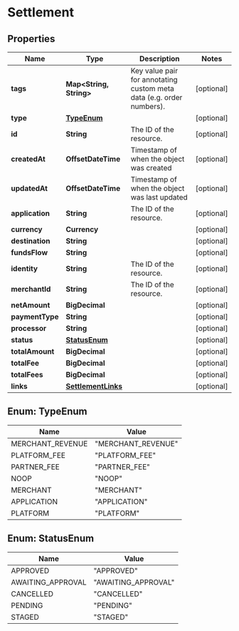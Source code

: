 

# Settlement


## Properties

| Name | Type | Description | Notes |
|------------ | ------------- | ------------- | -------------|
|**tags** | **Map&lt;String, String&gt;** | Key value pair for annotating custom meta data (e.g. order numbers). |  [optional] |
|**type** | [**TypeEnum**](#TypeEnum) |  |  [optional] |
|**id** | **String** | The ID of the resource. |  [optional] |
|**createdAt** | **OffsetDateTime** | Timestamp of when the object was created |  [optional] |
|**updatedAt** | **OffsetDateTime** | Timestamp of when the object was last updated |  [optional] |
|**application** | **String** | The ID of the resource. |  [optional] |
|**currency** | **Currency** |  |  [optional] |
|**destination** | **String** |  |  [optional] |
|**fundsFlow** | **String** |  |  [optional] |
|**identity** | **String** | The ID of the resource. |  [optional] |
|**merchantId** | **String** | The ID of the resource. |  [optional] |
|**netAmount** | **BigDecimal** |  |  [optional] |
|**paymentType** | **String** |  |  [optional] |
|**processor** | **String** |  |  [optional] |
|**status** | [**StatusEnum**](#StatusEnum) |  |  [optional] |
|**totalAmount** | **BigDecimal** |  |  [optional] |
|**totalFee** | **BigDecimal** |  |  [optional] |
|**totalFees** | **BigDecimal** |  |  [optional] |
|**links** | [**SettlementLinks**](SettlementLinks.md) |  |  [optional] |



## Enum: TypeEnum

| Name | Value |
|---- | -----|
| MERCHANT_REVENUE | &quot;MERCHANT_REVENUE&quot; |
| PLATFORM_FEE | &quot;PLATFORM_FEE&quot; |
| PARTNER_FEE | &quot;PARTNER_FEE&quot; |
| NOOP | &quot;NOOP&quot; |
| MERCHANT | &quot;MERCHANT&quot; |
| APPLICATION | &quot;APPLICATION&quot; |
| PLATFORM | &quot;PLATFORM&quot; |



## Enum: StatusEnum

| Name | Value |
|---- | -----|
| APPROVED | &quot;APPROVED&quot; |
| AWAITING_APPROVAL | &quot;AWAITING_APPROVAL&quot; |
| CANCELLED | &quot;CANCELLED&quot; |
| PENDING | &quot;PENDING&quot; |
| STAGED | &quot;STAGED&quot; |




